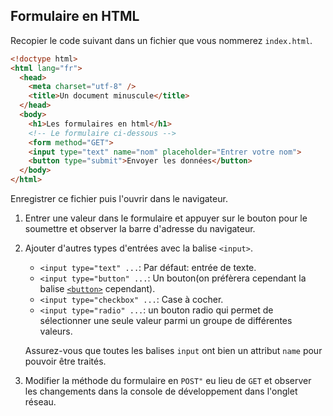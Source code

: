 ## Formulaire en HTML

Recopier le code suivant dans un fichier que vous nommerez `index.html`.

```html
<!doctype html>
<html lang="fr">
  <head>
    <meta charset="utf-8" />
    <title>Un document minuscule</title>
  </head>
  <body>
    <h1>Les formulaires en html</h1>
    <!-- Le formulaire ci-dessous -->
    <form method="GET">
    <input type="text" name="nom" placeholder="Entrer votre nom">
    <button type="submit">Envoyer les données</button>
  </body>
</html>
```

Enregistrer ce fichier puis l'ouvrir dans le navigateur.

1. Entrer une valeur dans le formulaire et appuyer sur le bouton pour le soumettre et observer la
   barre d'adresse du navigateur.

2. Ajouter d'autres types d'entrées avec la balise `<input>`.

   - `<input type="text" ...`: Par défaut: entrée de texte.
   - `<input type="button" ...`: Un bouton(on préfèrera cependant la balise
     [`<button>`](https://developer.mozilla.org/en-US/docs/Web/HTML/Element/button) cependant).
   - `<input type="checkbox" ...`: Case à cocher.
   - `<input type="radio" ...`: un bouton radio qui permet de sélectionner une seule valeur parmi un
     groupe de différentes valeurs.

   Assurez-vous que toutes les balises `input` ont bien un attribut `name` pour pouvoir être
   traités.

3. Modifier la méthode du formulaire en `POST"` eu lieu de `GET` et observer les changements dans
   la console de développement dans l'onglet réseau.
